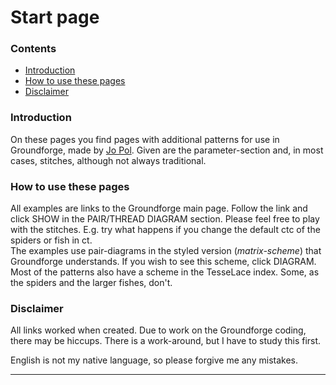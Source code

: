# Start page

### Contents
* [Introduction](#introduction)
* [How to use these pages](#how-to-use-these-pages)
* [Disclaimer](#disclaimer)

### Introduction
On these pages you find pages with additional patterns for use in Groundforge, made by [Jo Pol][gf-jo]. Given are the parameter-section and, in most cases, stitches, although not always traditional.

### How to use these pages
All examples are links to the Groundforge main page. Follow the link and click <span class="elem">SHOW</span> in the <span class="elem">PAIR/THREAD DIAGRAM</span> section. Please feel free to play with the stitches. E.g. try what happens if you change the default <span class="stch">ctc</span> of the spiders or fish in <span class="stch">ct</span>.       
The examples use pair-diagrams in the styled version (_matrix-scheme_) that Groundforge understands. If you wish to see this scheme, click <span class="elem">DIAGRAM</span>.
Most of the patterns also have a scheme in the TesseLace index. Some, as the spiders and the larger fishes, don't.


### Disclaimer
All links worked when created. Due to work on the Groundforge coding, there may be hiccups. There is a work-around, but I have to study this first.           

English is not my native language, so please forgive me any mistakes.

***

[gf-main]: https://d-bl.github.io/GroundForge/
[gf-jo]: https://github.com/jo-pol


